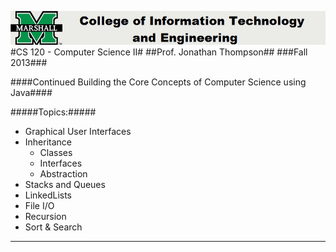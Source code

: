 ![alt text](../Other/Logo.png)
#CS 120 - Computer Science II#
##Prof. Jonathan Thompson##
###Fall 2013###

####Continued Building the Core Concepts of Computer Science using Java####

#####Topics:#####
* Graphical User Interfaces
* Inheritance
	* Classes
	* Interfaces
	* Abstraction
* Stacks and Queues
* LinkedLists
* File I/O
* Recursion
* Sort & Search

- - - -